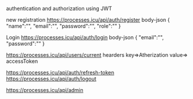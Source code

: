 authentication and authorization using JWT


new registration
https://processes.icu/api/auth/register
body-json
{
    "name":"",
    "email":"",
    "password":"",
    "role":""
}

Login
https://processes.icu/api/auth/login
body-json
{
    "email":"",
    "password":""
}

https://processes.icu/api/users/current
hearders
key=>Atherization
value=> accessToken

https://processes.icu/api/auth/refresh-token
https://processes.icu/api/auth/logout

https://processes.icu/api/admin
